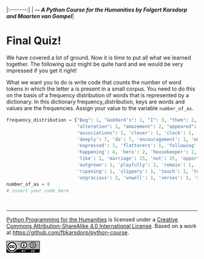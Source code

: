 
<BR>

|:-------:|
| <span style="font-size: 100%"><b>_-- A Python Course for the Humanities by Folgert Karsdorp and Maarten van Gompel_</b></span>|

# Final Quiz!

We have covered a lot of ground. Now it is time to put all what we learned together. The following quiz might be quite hard and we would be very impressed if you get it right!

What we want you to do is write code that counts the number of word tokens in which the letter a is present in a small corpus. You need to do this on the basis of a frequency distribution of words that is represented by a dictionary. In this dictionary frequency_distribution, keys are words and values are the frequencies. Assign your value to the variable `number_of_as`.

```python runnable
frequency_distribution = {"Beg": 1, "Goddard's": 1, "I": 3, "them": 2, "absent": 1, "already": 1,
                          "alteration": 1, "amazement": 2, "appeared": 1, "apprehensively": 1, 
                          "associations": 1, 'clever': 1, 'clock': 1, 'composedly': 1, 
                          'deeply': 7, 'do': 7, 'encouragement': 1, 'entrapped': 1,
                          'expressed': 1, 'flatterers': 1, 'following': 12, 'gone': 9, 
                          'happening': 4, 'hero': 2, 'housekeeper': 1, 'ingratitude': 1, 
                          'like': 1, 'marriage': 15, 'not': 25, 'opportunities': 1,
                          'outgrown': 1, 'playfully': 2, 'remain': 1, 'required': 2, 
                          'ripening': 1, 'slippery': 1, 'touch': 1, 'twenty-five': 1,
                          'ungracious': 2, 'unwell': 1, 'verses': 1, 'yards': 5}
number_of_as = 0
# insert your code here
```

<BR>

----

[Python Programming for the Humanities](http://fbkarsdorp.github.io/python-course) is licensed under a [Creative Commons Attribution-ShareAlike 4.0 International License](https://creativecommons.org/licenses/by-sa/4.0/). Based on a work at https://github.com/fbkarsdorp/python-course.

![Creative Commons](../graphics/CreativeCommons.png)
